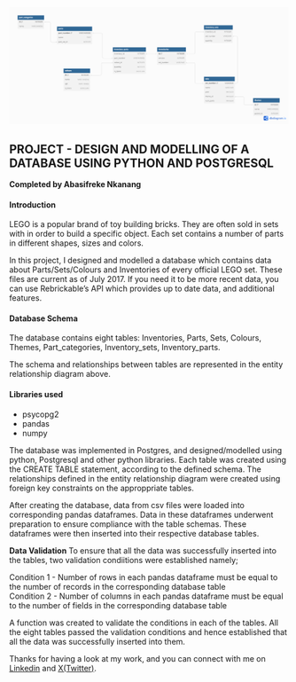 ![ERD](ERD.png)

## PROJECT - DESIGN AND MODELLING OF A DATABASE USING PYTHON AND POSTGRESQL
**Completed by Abasifreke Nkanang**

#### Introduction
LEGO is a popular brand of toy building bricks. They are often sold in sets with in order to build a specific object. Each set contains a number of parts in different shapes, sizes and colors.


In this project, I designed and modelled a database which contains data about Parts/Sets/Colours and Inventories of every official LEGO set. These files are current as of July 2017. If you need it to be more recent data, you can use Rebrickable’s API which provides up to date data, and additional features.

#### Database Schema
The database contains eight tables: Inventories, Parts, Sets, Colours, Themes, Part_categories, Inventory_sets, Inventory_parts.


The schema and relationships between tables are represented in the entity relationship diagram above.

#### Libraries used
- psycopg2
- pandas 
- numpy


The database was implemented in Postgres, and designed/modelled using python, Postgresql and other python libraries. Each table was created  using the CREATE TABLE statement, according to the defined schema. The relationships defined in the entity relationship diagram were created using foreign key constraints on the approppriate tables.


After creating the database, data from csv files were loaded into corresponding pandas dataframes. Data in these dataframes underwent preparation to ensure compliance with the table schemas. These dataframes were then inserted into their respective database tables.

**Data Validation**
To ensure that all the data was successfully inserted into the tables,  two validation condiitions were established namely;

Condition 1 - Number of rows in each pandas dataframe must be equal to the number of records in the corresponding database table <br>
Condition 2 - Number of columns in each pandas dataframe must be equal to the number of fields in the corresponding database table


A function was created to validate the conditions in each of the tables. All the eight tables passed the validation conditions and hence established that all the data was successfully inserted into them.



Thanks for having a look at my work, and you can connect with me on [Linkedin](https://linkedin.com/in/abasifreke-nkanang) and [X(Twitter)](https://x.com/A_Nkanang).
